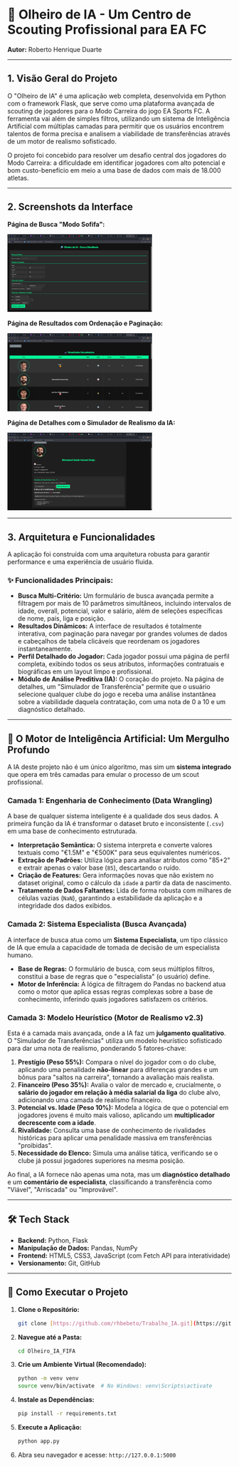 # 🤖 Olheiro de IA - Um Centro de Scouting Profissional para EA FC

**Autor:** Roberto Henrique Duarte 

---

## 1. Visão Geral do Projeto

O "Olheiro de IA" é uma aplicação web completa, desenvolvida em Python com o framework Flask, que serve como uma plataforma avançada de scouting de jogadores para o Modo Carreira do jogo EA Sports FC. A ferramenta vai além de simples filtros, utilizando um sistema de Inteligência Artificial com múltiplas camadas para permitir que os usuários encontrem talentos de forma precisa e analisem a viabilidade de transferências através de um motor de realismo sofisticado.

O projeto foi concebido para resolver um desafio central dos jogadores do Modo Carreira: a dificuldade em identificar jogadores com alto potencial e bom custo-benefício em meio a uma base de dados com mais de 18.000 atletas.

---

## 2. Screenshots da Interface

**Página de Busca "Modo Sofifa":**

<img src="assets/home.png" alt="Imagem de exemplo" width="325">


**Página de Resultados com Ordenação e Paginação:**

*<img src="assets/pesquias.png" alt="Imagem de exemplo" width="325">*

**Página de Detalhes com o Simulador de Realismo da IA:**

<img src="assets/image.png" alt="Imagem de exemplo" width="325">


---


## 3. Arquitetura e Funcionalidades

A aplicação foi construída com uma arquitetura robusta para garantir performance e uma experiência de usuário fluida.

### ✨ Funcionalidades Principais:

* **Busca Multi-Critério:** Um formulário de busca avançada permite a filtragem por mais de 10 parâmetros simultâneos, incluindo intervalos de idade, overall, potencial, valor e salário, além de seleções específicas de nome, país, liga e posição.
* **Resultados Dinâmicos:** A interface de resultados é totalmente interativa, com paginação para navegar por grandes volumes de dados e cabeçalhos de tabela clicáveis que reordenam os jogadores instantaneamente.
* **Perfil Detalhado do Jogador:** Cada jogador possui uma página de perfil completa, exibindo todos os seus atributos, informações contratuais e biográficas em um layout limpo e profissional.
* **Módulo de Análise Preditiva (IA):** O coração do projeto. Na página de detalhes, um "Simulador de Transferência" permite que o usuário selecione qualquer clube do jogo e receba uma análise instantânea sobre a viabilidade daquela contratação, com uma nota de 0 a 10 e um diagnóstico detalhado.

---

## 🧠 O Motor de Inteligência Artificial: Um Mergulho Profundo

A IA deste projeto não é um único algoritmo, mas sim um **sistema integrado** que opera em três camadas para emular o processo de um scout profissional.

### Camada 1: Engenharia de Conhecimento (Data Wrangling)
A base de qualquer sistema inteligente é a qualidade dos seus dados. A primeira função da IA é transformar o dataset bruto e inconsistente (`.csv`) em uma base de conhecimento estruturada.
* **Interpretação Semântica:** O sistema interpreta e converte valores textuais como "€1.5M" e "€500K" para seus equivalentes numéricos.
* **Extração de Padrões:** Utiliza lógica para analisar atributos como "85+2" e extrair apenas o valor base (`85`), descartando o ruído.
* **Criação de Features:** Gera informações novas que não existem no dataset original, como o cálculo da `idade` a partir da data de nascimento.
* **Tratamento de Dados Faltantes:** Lida de forma robusta com milhares de células vazias (`NaN`), garantindo a estabilidade da aplicação e a integridade dos dados exibidos.

### Camada 2: Sistema Especialista (Busca Avançada)
A interface de busca atua como um **Sistema Especialista**, um tipo clássico de IA que emula a capacidade de tomada de decisão de um especialista humano.
* **Base de Regras:** O formulário de busca, com seus múltiplos filtros, constitui a base de regras que o "especialista" (o usuário) define.
* **Motor de Inferência:** A lógica de filtragem do Pandas no backend atua como o motor que aplica essas regras complexas sobre a base de conhecimento, inferindo quais jogadores satisfazem os critérios.

### Camada 3: Modelo Heurístico (Motor de Realismo v2.3)
Esta é a camada mais avançada, onde a IA faz um **julgamento qualitativo**. O "Simulador de Transferências" utiliza um modelo heurístico sofisticado para dar uma nota de realismo, ponderando 5 fatores-chave:
1.  **Prestígio (Peso 55%):** Compara o nível do jogador com o do clube, aplicando uma penalidade **não-linear** para diferenças grandes e um bônus para "saltos na carreira", tornando a avaliação mais realista.
2.  **Financeiro (Peso 35%):** Avalia o valor de mercado e, crucialmente, o **salário do jogador em relação à média salarial da liga** do clube alvo, adicionando uma camada de realismo financeiro.
3.  **Potencial vs. Idade (Peso 10%):** Modela a lógica de que o potencial em jogadores jovens é muito mais valioso, aplicando um **multiplicador decrescente com a idade**.
4.  **Rivalidade:** Consulta uma base de conhecimento de rivalidades históricas para aplicar uma penalidade massiva em transferências "proibidas".
5.  **Necessidade do Elenco:** Simula uma análise tática, verificando se o clube já possui jogadores superiores na mesma posição.

Ao final, a IA fornece não apenas uma nota, mas um **diagnóstico detalhado** e um **comentário de especialista**, classificando a transferência como "Viável", "Arriscada" ou "Improvável".

---

## 🛠️ Tech Stack

* **Backend:** Python, Flask
* **Manipulação de Dados:** Pandas, NumPy
* **Frontend:** HTML5, CSS3, JavaScript (com Fetch API para interatividade)
* **Versionamento:** Git, GitHub

---

## 🚀 Como Executar o Projeto

1.  **Clone o Repositório:**
    ```bash
    git clone [https://github.com/rhbebeto/Trabalho_IA.git](https://github.com/rhbebeto/Trabalho_IA.git)
    ```

2.  **Navegue até a Pasta:**
    ```bash
    cd Olheiro_IA_FIFA
    ```

3.  **Crie um Ambiente Virtual (Recomendado):**
    ```bash
    python -m venv venv
    source venv/bin/activate  # No Windows: venv\Scripts\activate
    ```

4.  **Instale as Dependências:**
    ```bash
    pip install -r requirements.txt
    ```

5.  **Execute a Aplicação:**
    ```bash
    python app.py
    ```

6.  Abra seu navegador e acesse: `http://127.0.0.1:5000`
